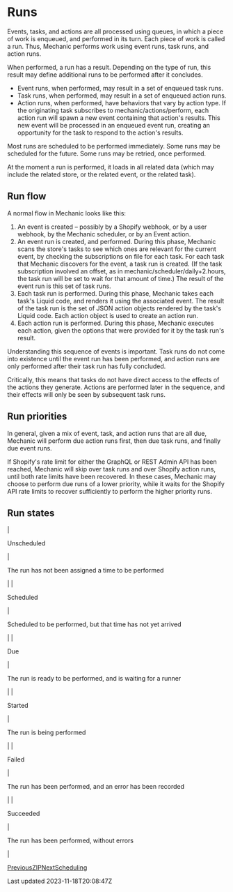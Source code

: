 # Runs

Events, tasks, and actions are all processed using queues, in which a piece of work is enqueued, and performed in its turn. Each piece of work is called a run. Thus, Mechanic performs work using event runs, task runs, and action runs.

When performed, a run has a result. Depending on the type of run, this result may define additional runs to be performed after it concludes.

- Event runs, when performed, may result in a set of enqueued task runs.
- Task runs, when performed, may result in a set of enqueued action runs.
- Action runs, when performed, have behaviors that vary by action type. If the originating task subscribes to mechanic/actions/perform, each action run will spawn a new event containing that action's results. This new event will be processed in an enqueued event run, creating an opportunity for the task to respond to the action's results.

Most runs are scheduled to be performed immediately. Some runs may be scheduled for the future. Some runs may be retried, once performed.

At the moment a run is performed, it loads in all related data (which may include the related store, or the related event, or the related task).

## Run flow

A normal flow in Mechanic looks like this:

1. An event is created – possibly by a Shopify webhook, or by a user webhook, by the Mechanic scheduler, or by an Event action.
2. An event run is created, and performed. During this phase, Mechanic scans the store's tasks to see which ones are relevant for the current event, by checking the subscriptions on file for each task. For each task that Mechanic discovers for the event, a task run is created. (If the task subscription involved an offset, as in mechanic/scheduler/daily+2.hours, the task run will be set to wait for that amount of time.) The result of the event run is this set of task runs.
3. Each task run is performed. During this phase, Mechanic takes each task's Liquid code, and renders it using the associated event. The result of the task run is the set of JSON action objects rendered by the task's Liquid code. Each action object is used to create an action run.
4. Each action run is performed. During this phase, Mechanic executes each action, given the options that were provided for it by the task run's result.

Understanding this sequence of events is important. Task runs do not come into existence until the event run has been performed, and action runs are only performed after their task run has fully concluded.

Critically, this means that tasks do not have direct access to the effects of the actions they generate. Actions are performed later in the sequence, and their effects will only be seen by subsequent task runs.

## Run priorities

In general, given a mix of event, task, and action runs that are all due, Mechanic will perform due action runs first, then due task runs, and finally due event runs.

If Shopify's rate limit for either the GraphQL or REST Admin API has been reached, Mechanic will skip over task runs and over Shopify action runs, until both rate limits have been recovered. In these cases, Mechanic may choose to perform due runs of a lower priority, while it waits for the Shopify API rate limits to recover sufficiently to perform the higher priority runs.

## Run states

| 

Unscheduled

 | 

The run has not been assigned a time to be performed

 |
| 

Scheduled

 | 

Scheduled to be performed, but that time has not yet arrived

 |
| 

Due

 | 

The run is ready to be performed, and is waiting for a runner

 |
| 

Started

 | 

The run is being performed

 |
| 

Failed

 | 

The run has been performed, and an error has been recorded

 |
| 

Succeeded

 | 

The run has been performed, without errors

 |

[PreviousZIP](/core/actions/file-generators/zip)[NextScheduling](/core/runs/scheduling)

Last updated 2023-11-18T20:08:47Z